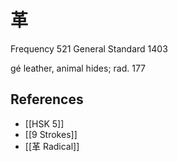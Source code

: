 # 革
Frequency 521
General Standard 1403

gé
leather, animal hides; rad. 177

## References
- [[HSK 5]]
- [[9 Strokes]]
- [[革 Radical]]